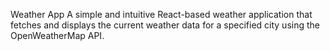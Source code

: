Weather App
A simple and intuitive React-based weather application that fetches and displays the current weather data for a specified city using the OpenWeatherMap API.
